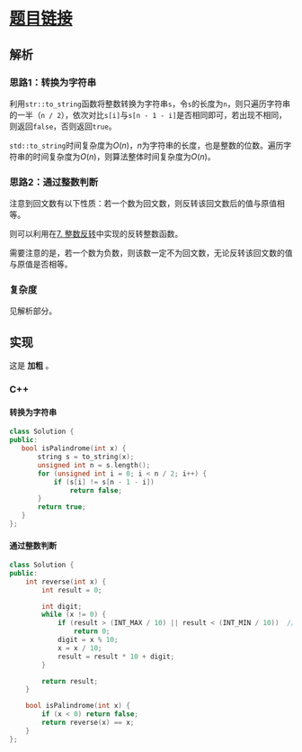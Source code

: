 # [题目链接](https://leetcode-cn.com/problems/palindrome-number/)

## 解析

### 思路1：转换为字符串

利用`str::to_string`函数将整数转换为字符串`s`，令`s`的长度为`n`，则只遍历字符串的一半（`n / 2`），依次对比`s[i]`与`s[n - 1 - i]`是否相同即可，若出现不相同，则返回`false`，否则返回`true`。

`std::to_string`时间复杂度为$O(n)$，$n$为字符串的长度，也是整数的位数。遍历字符串的时间复杂度为$O(n)$，则算法整体时间复杂度为$O(n)$。


### 思路2：通过整数判断

注意到回文数有以下性质：若一个数为回文数，则反转该回文数后的值与原值相等。

则可以利用在[7. 整数反转](https://github.com/wtyuan96/LeetCode-Solutions/blob/main/solutions/7.%20%E6%95%B4%E6%95%B0%E5%8F%8D%E8%BD%AC.md)中实现的反转整数函数。

需要注意的是，若一个数为负数，则该数一定不为回文数，无论反转该回文数的值与原值是否相等。

### 复杂度

见解析部分。

## 实现

这是 **加粗** 。

### C++

#### 转换为字符串

```C++
class Solution {
public:
   bool isPalindrome(int x) {
       string s = to_string(x);
       unsigned int n = s.length();
       for (unsigned int i = 0; i < n / 2; i++) {
           if (s[i] != s[n - 1 - i])
               return false;
       }
       return true;
   }
};
```
#### 通过整数判断

```C++
class Solution {
public:
    int reverse(int x) {
        int result = 0;

        int digit;
        while (x != 0) {
            if (result > (INT_MAX / 10) || result < (INT_MIN / 10))  // 较官方题解省略了两个 || 判断
                return 0;
            digit = x % 10;
            x = x / 10;
            result = result * 10 + digit;
        }

        return result;
    }

    bool isPalindrome(int x) {
        if (x < 0) return false;
        return reverse(x) == x;
    }
};
```